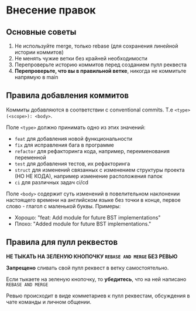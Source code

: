 # Внесение правок

## Основные советы

1. Не используйте merge, только rebase (для сохранения линейной истории коммитов)
2. Не менять чужие ветки без крайней необходимости
3. Перепроверьте историю коммитов перед созданием пулл реквеста
4. **Перепроверьте, что вы в правильной ветке**, никогда не коммитьте напрямую в main

## Правила добавления коммитов

Коммиты добавляются в соответствии с conventional commits. Т.е
`<type>(<scope>): <body>`.

Поле `<type>` должно принимать одно из этих значений:

* `feat` для добавления новой функциональности
* `fix` для исправления бага в программе
* `refactor` для рефакторинга кода, например, переименования переменной
* `test` для добавления тестов, их рефакторинга
* `struct` для изменений связанных с изменением структуры проекта (НО НЕ КОДА), например изменение
  расположения папок
* `ci` для различных задач ci/cd

Поле `<body>` содержит суть изменений в повелительном наклонении настоящего времени на английском языке без точки в
конце, первое слово - глагол с маленькой буквы.
Примеры:

* Хорошо: "feat: Add module for future BST implementations"
* Плохо: "Added module for future BST implementations."

## Правила для пулл реквестов

**НЕ ТЫКАТЬ НА ЗЕЛЕНУЮ КНОПОЧКУ `REBASE AND MERGE` БЕЗ РЕВЬЮ**

**Запрещено** сливать свой пулл реквест в ветку самостоятельно.

Если тыкаете на зеленую кнопочку, то **убедитесь**, что на ней написано `REBASE AND MERGE`

Ревью происходит в виде комметариев к пулл реквестам, обсуждения в чате команды и личном общении.